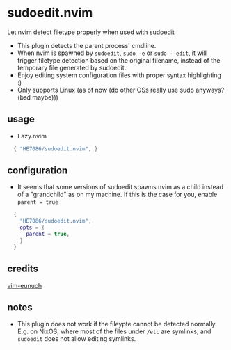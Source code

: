 # sudoedit.nvim
Let nvim detect filetype properly when used with sudoedit

* This plugin detects the parent process' cmdline.
* When nvim is spawned by `sudoedit`, `sudo -e` or `sudo --edit`, it will trigger filetype detection based on the original filename, instead of the temporary file generated by sudoedit.
* Enjoy editing system configuration files with proper syntax highlighting :)
* Only supports Linux (as of now (do other OSs really use sudo anyways? (bsd maybe)))

## usage
* Lazy.nvim
```lua
  { "HE7086/sudoedit.nvim", }
```

## configuration
* It seems that some versions of sudoedit spawns nvim as a child instead of a "grandchild" as on my machine. If this is the case for you, enable `parent = true`
```lua
  {
    "HE7086/sudoedit.nvim",
    opts = {
      parent = true,
    }
  }
```

## credits
[vim-eunuch](https://github.com/tpope/vim-eunuch)

## notes
* This plugin does not work if the fileypte cannot be detected normally. E.g. on NixOS, where most of the files under `/etc` are symlinks, and `sudoedit` does not allow editing symlinks.
